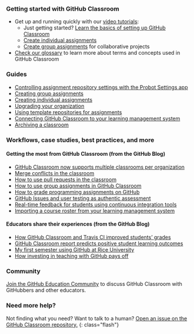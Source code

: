 
### Getting started with GitHub Classroom
* Get up and running quickly with our [video tutorials](/videos):
  * Just getting started? [Learn the basics of setting up GitHub Classroom](/videos#ChA_zph7aao)
  * [Create individual assignments](/videos#rTsfBAV7sOo)
  * [Create group assignments](/videos#-52quDR2QSc) for collaborative projects
* [Check our glossary](/help/glossary) to learn more about terms and concepts used in GitHub Classroom    

### Guides  
* [Controlling assignment repository settings with the Probot Settings app](/help/probot-settings)
* [Creating group assignments](/help/create-group-assignments)
* [Creating individual assignments](/help/creating-an-individual-assignment)
* [Upgrading your organization](/help/upgrade-your-organization)
* [Using template repositories for assignments](/help/using-template-repos-for-assignments)
* [Connecting GitHub Classroom to your learning management system](/help/connect-to-lms)
* [Archiving a classroom](/help/archive-a-classroom)

### Workflows, case studies, best practices, and more

#### Getting the most from GitHub Classroom (from the GitHub Blog)

* [GitHub Classroom now supports multiple classrooms per organization](https://github.blog/2019-01-23-github-classroom-now-supports-multiple-classrooms-per-organization/)
* [Merge conflicts in the classroom](https://github.blog/2018-08-22-merge-conflicts-in-the-classroom/)
* [How to use pull requests in the classroom](https://github.blog/2018-05-29-pull-requests-in-the-classroom/)
* [How to use group assignments in GitHub Classroom](https://github.blog/2018-03-06-how-to-use-group-assignments-in-github-classroom/)
* [How to grade programming assignments on GitHub ](https://github.blog/2017-06-13-how-to-grade-programming-assignments-on-github/)
* [GitHub Issues and user testing as authentic assessment ](https://github.blog/2017-04-05-github-issues-and-user-testing-as-authentic-assessment/)
* [Real-time feedback for students using continuous integration tools ](https://github.blog/2017-03-01-real-time-feedback-for-students-using-continuous-integration-tools/)
* [Importing a course roster from your learning management system](/help/import-roster-from-lms)

#### Educators share their experiences (from the GitHub Blog)

* [How GitHub Classroom and Travis CI improved students’ grades](https://github.blog/2019-02-12-how-github-classroom-and-travis-ci-improved-students-grades/)
* [GitHub Classroom report predicts positive student learning outcomes](https://github.blog/2018-08-15-classroom-report-predicts-positive-student-learning-outcomes/)
* [My first semester using GitHub at Rice University ](https://github.blog/2018-02-08-my-first-semester-using-github-at-rice-university/)
* [How investing in teaching with GitHub pays off](https://github.blog/2017-04-27-how-investing-in-teaching-with-github-pays-off/)

### Community

[Join the GitHub Education Community](https://education.github.community/) to discuss GitHub Classroom with GitHubbers and other educators.

### Need more help?

Not finding what you need? Want to talk to a human? [Open an issue on the GitHub Classroom repository.](https://github.com/education/classroom/issues)
{: class="flash"}
